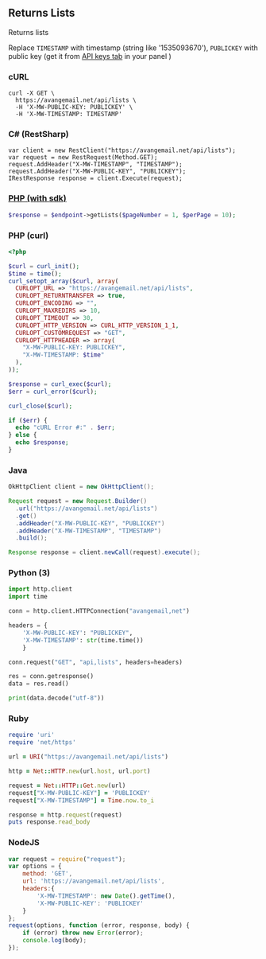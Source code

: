 ## Returns Lists

Returns lists  

Replace `TIMESTAMP` with timestamp (string  like '1535093670'), `PUBLICKEY` with public key (get it from [API keys tab](https://app.avangemail.com/customer/api-keys/index) in your panel )

### cURL

```cURL
curl -X GET \
  https://avangemail.net/api/lists \
  -H 'X-MW-PUBLIC-KEY: PUBLICKEY' \
  -H 'X-MW-TIMESTAMP: TIMESTAMP'
```

### C# (RestSharp)

```
var client = new RestClient("https://avangemail.net/api/lists");
var request = new RestRequest(Method.GET);
request.AddHeader("X-MW-TIMESTAMP", "TIMESTAMP");
request.AddHeader("X-MW-PUBLIC-KEY", "PUBLICKEY");
IRestResponse response = client.Execute(request);
```

### [PHP (with sdk)](https://avangemail.com/docs/#/API/PHPSDK)

```php
$response = $endpoint->getLists($pageNumber = 1, $perPage = 10);
```

### PHP (curl)

```php
<?php

$curl = curl_init();
$time = time();
curl_setopt_array($curl, array(
  CURLOPT_URL => "https://avangemail.net/api/lists",
  CURLOPT_RETURNTRANSFER => true,
  CURLOPT_ENCODING => "",
  CURLOPT_MAXREDIRS => 10,
  CURLOPT_TIMEOUT => 30,
  CURLOPT_HTTP_VERSION => CURL_HTTP_VERSION_1_1,
  CURLOPT_CUSTOMREQUEST => "GET",
  CURLOPT_HTTPHEADER => array(
    "X-MW-PUBLIC-KEY: PUBLICKEY",
    "X-MW-TIMESTAMP: $time"
  ),
));

$response = curl_exec($curl);
$err = curl_error($curl);

curl_close($curl);

if ($err) {
  echo "cURL Error #:" . $err;
} else {
  echo $response;
}
```

### Java

```java
OkHttpClient client = new OkHttpClient();

Request request = new Request.Builder()
  .url("https://avangemail.net/api/lists")
  .get()
  .addHeader("X-MW-PUBLIC-KEY", "PUBLICKEY")
  .addHeader("X-MW-TIMESTAMP", "TIMESTAMP")
  .build();

Response response = client.newCall(request).execute();
```

### Python (3)

```python
import http.client
import time

conn = http.client.HTTPConnection("avangemail,net")

headers = {
    'X-MW-PUBLIC-KEY': "PUBLICKEY",
    'X-MW-TIMESTAMP': str(time.time())
    }

conn.request("GET", "api,lists", headers=headers)

res = conn.getresponse()
data = res.read()

print(data.decode("utf-8"))
```

### Ruby

```ruby
require 'uri'
require 'net/https'

url = URI("https://avangemail.net/api/lists")

http = Net::HTTP.new(url.host, url.port)

request = Net::HTTP::Get.new(url)
request["X-MW-PUBLIC-KEY"] = 'PUBLICKEY'
request["X-MW-TIMESTAMP"] = Time.now.to_i

response = http.request(request)
puts response.read_body
```

### NodeJS

```javascript
var request = require("request");
var options = {
    method: 'GET',
    url: 'https://avangemail.net/api/lists',
    headers:{
        'X-MW-TIMESTAMP': new Date().getTime(),
        'X-MW-PUBLIC-KEY': 'PUBLICKEY'
    }
};
request(options, function (error, response, body) {
    if (error) throw new Error(error);
    console.log(body);
});
```
